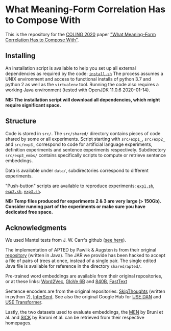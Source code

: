 # What Meaning-Form Correlation Has to Compose With
This is the repository for the [COLING 2020](https://coling2020.org/) paper ["What Meaning-Form Correlation Has to Compose With"](nowhere.org/place-holder).


## Installing

An installation script is available to help you set up all external dependencies as required by the code: [`install.sh`](install.sh)
The process assumes a UNIX environment and access to functional installs of python 3.7 and python 2 as well as the `virtualenv` tool. Running the code also requires a working Java environment (tested with OpenJDK 11.0.6 2020-01-14).

**NB: The installation script will download all dependencies, which might require significant space.**

## Structure

Code is stored in `src/`. The `src/shared/` directory contains pieces of code shared by some or all experiments. Script starting with `src/exp1_`, `src/exp2_` and `src/exp3_` correspond to code for artificial language experiments, definition experiments and sentence experiments respectively. Subdirectory `src/exp3_embs/` contains specifically scripts to compute or retrieve sentence embeddings.

Data is available under `data/`, subdirectories correspond to different experiments.

"Push-button" scripts are available to reproduce experiments: [`exp1.sh`](exp1.sh), [`exp2.sh`](exp2.sh), [`exp3.sh`](exp3.sh).

**NB: Temp files produced for experiments 2 & 3 are very large (> 150Gb). Consider running part of the experiments or make sure you have dedicated free space.**

## Acknowledgments

We used Mantel tests from J. W. Carr's github ([see here](https://github.com/jwcarr/MantelTest)).

The implementation of APTED by Pawlik & Augsten is from their original [repository](https://github.com/DatabaseGroup/apted) (written in Java).
The JAR we provide has been hacked to accept a file of pairs of trees at once, instead of a single pair.
The single edited Java file is available for reference in the directory `shared/apted/`.

Pre-trained word embeddings are available from their original repositories, or at these links: [Word2Vec](https://drive.google.com/file/d/0B7XkCwpI5KDYNlNUTTlSS21pQmM/edit?usp=sharing), [GloVe 6B](http://nlp.stanford.edu/data/glove.6B.zip) and [840B](http://nlp.stanford.edu/data/glove.840B.300d.zip), [FastText](https://dl.fbaipublicfiles.com/fasttext/vectors-crawl/cc.en.300.bin.gz)

Sentence encoders are from the original repositories: [SkipThoughts](https://github.com/ryankiros/skip-thoughts) (written in python 2), [InferSent](https://github.com/facebookresearch/InferSent).
See also the original Google Hub for [USE DAN](https://tfhub.dev/google/universal-sentence-encoder/4) and [USE Transformer](https://tfhub.dev/google/universal-sentence-encoder-large/5).


Lastly, the two datasets used to evaluate embeddings, the [MEN](https://staff.fnwi.uva.nl/e.bruni/MEN) by Bruni et al. and [SICK](http://marcobaroni.org/composes/sick.html) by Baroni et al. can be retrieved from their respective homepages.
